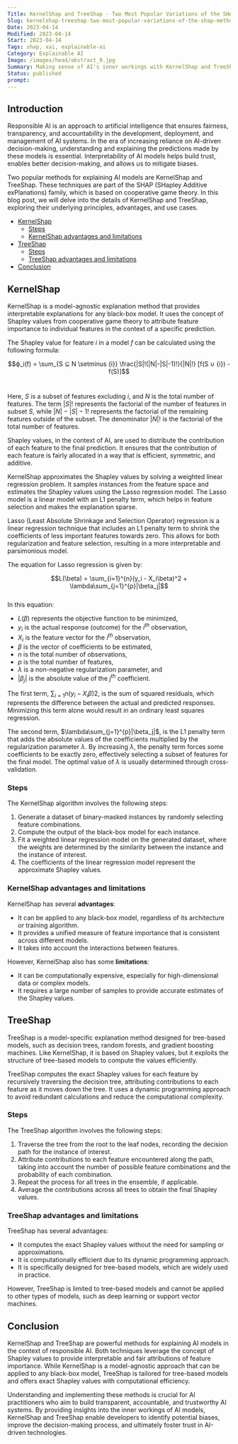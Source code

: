 ```yaml
---
Title: KernelShap and TreeShap - Two Most Popular Variations of the SHAP method.
Slug: kernelshap-treeshap-two-most-popular-variations-of-the-shap-method
Date: 2023-04-14
Modified: 2023-04-14
Start: 2023-04-14
Tags: shap, xai, explainable-ai
Category: Explainable AI
Image: /images/head/abstract_9.jpg
Summary: Making sense of AI's inner workings with KernelShap and TreeShap – the powerfull tools for responsible AI.
Status: published
prompt:
---
```


## Introduction 
  
Responsible AI is an approach to artificial intelligence that ensures fairness, transparency, and accountability in the development, deployment, and management of AI systems. In the era of increasing reliance on AI-driven decision-making, understanding and explaining the predictions made by these models is essential. Interpretability of AI models helps build trust, enables better decision-making, and allows us to mitigate biases.   
  
Two popular methods for explaining AI models are KernelShap and TreeShap. These techniques are part of the SHAP (SHapley Additive exPlanations) family, which is based on cooperative game theory. In this blog post, we will delve into the details of KernelShap and TreeShap, exploring their underlying principles, advantages, and use cases.   

<!-- MarkdownTOC levels="2,3" autolink="true" autoanchor="true" -->

- [KernelShap](#kernelshap)
	- [Steps](#steps)
	- [KernelShap advantages and limitations](#kernelshap-advantages-and-limitations)
- [TreeShap](#treeshap)
	- [Steps](#steps-1)
	- [TreeShap advantages and limitations](#treeshap-advantages-and-limitations)
- [Conclusion](#conclusion)

<!-- /MarkdownTOC -->

<a id="kernelshap"></a>
## KernelShap 
  
KernelShap is a model-agnostic explanation method that provides interpretable explanations for any black-box model. It uses the concept of Shapley values from cooperative game theory to attribute feature importance to individual features in the context of a specific prediction.   

The Shapley value for feature $i$ in a model $f$ can be calculated using the following formula:   
  
$$ϕ_i(f) = \sum_{S ⊆ N \setminus {i}} \frac{|S|!(|N|-|S|-1)!}{|N|!} [f(S ∪ {i}) - f(S)]$$   
  
Here, $S$ is a subset of features excluding $i$, and $N$ is the total number of features. The term $|S|!$ represents the factorial of the number of features in subset $S$, while $|N|-|S|-1!$ represents the factorial of the remaining features outside of the subset. The denominator $|N|!$ is the factorial of the total number of features.

Shapley values, in the context of AI, are used to distribute the contribution of each feature to the final prediction. It ensures that the contribution of each feature is fairly allocated in a way that is efficient, symmetric, and additive.   
  
KernelShap approximates the Shapley values by solving a weighted linear regression problem. It samples instances from the feature space and estimates the Shapley values using the Lasso regression model. The Lasso model is a linear model with an L1 penalty term, which helps in feature selection and makes the explanation sparse.

Lasso (Least Absolute Shrinkage and Selection Operator) regression is a linear regression technique that includes an L1 penalty term to shrink the coefficients of less important features towards zero. This allows for both regularization and feature selection, resulting in a more interpretable and parsimonious model.   
  
The equation for Lasso regression is given by:   
  
$$L(\beta) = \sum_{i=1}^{n}(y_i - X_i\beta)^2 + \lambda\sum_{j=1}^{p}|\beta_j|$$   
In this equation:   

-   $L(\beta)$ represents the objective function to be minimized,
-   $y_i$ is the actual response (outcome) for the $i^{th}$ observation,
-   $X_i$ is the feature vector for the $i^{th}$ observation,
-   $\beta$ is the vector of coefficients to be estimated,
-   $n$ is the total number of observations,
-   $p$ is the total number of features,
-   $\lambda$ is a non-negative regularization parameter, and
-   $|\beta_j|$ is the absolute value of the $j^{th}$ coefficient.   
      
The first term, $\sum_{i=1}{n}(y_i - X_i\beta)2$, is the sum of squared residuals, which represents the difference between the actual and predicted responses. Minimizing this term alone would result in an ordinary least squares regression.   
      
The second term, $\lambda\sum_{j=1}^{p}|\beta_j|$, is the L1 penalty term that adds the absolute values of the coefficients multiplied by the regularization parameter $\lambda$. By increasing $\lambda$, the penalty term forces some coefficients to be exactly zero, effectively selecting a subset of features for the final model. The optimal value of $\lambda$ is usually determined through cross-validation.

<a id="steps"></a>
### Steps
The KernelShap algorithm involves the following steps:   

1.  Generate a dataset of binary-masked instances by randomly selecting feature combinations.
2.  Compute the output of the black-box model for each instance.
3.  Fit a weighted linear regression model on the generated dataset, where the weights are determined by the similarity between the instance and the instance of interest.
4.  The coefficients of the linear regression model represent the approximate Shapley values.   
      
<a id="kernelshap-advantages-and-limitations"></a>
### KernelShap advantages and limitations
KernelShap has several **advantages**:   
    
-   It can be applied to any black-box model, regardless of its architecture or training algorithm.
-   It provides a unified measure of feature importance that is consistent across different models.
-   It takes into account the interactions between features.   
      
However, KernelShap also has some **limitations**:   
    
-   It can be computationally expensive, especially for high-dimensional data or complex models.
-   It requires a large number of samples to provide accurate estimates of the Shapley values.   
      
<a id="treeshap"></a>
## TreeShap 
      
TreeShap is a model-specific explanation method designed for tree-based models, such as decision trees, random forests, and gradient boosting machines. Like KernelShap, it is based on Shapley values, but it exploits the structure of tree-based models to compute the values efficiently.   
      
TreeShap computes the exact Shapley values for each feature by recursively traversing the decision tree, attributing contributions to each feature as it moves down the tree. It uses a dynamic programming approach to avoid redundant calculations and reduce the computational complexity. 

<a id="steps-1"></a>
### Steps
The TreeShap algorithm involves the following steps:   
    
1.  Traverse the tree from the root to the leaf nodes, recording the decision path for the instance of interest.
2.  Attribute contributions to each feature encountered along the path, taking into account the number of possible feature combinations and the probability of each combination.
3.  Repeat the process for all trees in the ensemble, if applicable.
4.  Average the contributions across all trees to obtain the final Shapley values.   

<a id="treeshap-advantages-and-limitations"></a>
### TreeShap advantages and limitations
TreeShap has several advantages:   
    
-   It computes the exact Shapley values without the need for sampling or approximations.
-   It is computationally efficient due to its dynamic programming approach.
-   It is specifically designed for tree-based models, which are widely used in practice.   
      
However, TreeShap is limited to tree-based models and cannot be applied to other types of models, such as deep learning or support vector machines.   
<a id="conclusion"></a>
## Conclusion 
  
KernelShap and TreeShap are powerful methods for explaining AI models in the context of responsible AI. Both techniques leverage the concept of Shapley values to provide interpretable and fair attributions of feature importance. While KernelShap is a model-agnostic approach that can be applied to any black-box model, TreeShap is tailored for tree-based models and offers exact Shapley values with computational efficiency.   
  
Understanding and implementing these methods is crucial for AI practitioners who aim to build transparent, accountable, and trustworthy AI systems. By providing insights into the inner workings of AI models, KernelShap and TreeShap enable developers to identify potential biases, improve the decision-making process, and ultimately foster trust in AI-driven technologies.
